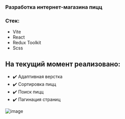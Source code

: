 ### Разработка интернет-магазина пицц

### Стек:
* Vite
* React
* Redux Toolkit
* Scss

## На текущий момент реализовано:

* :heavy_check_mark: Адаптивная верстка
* :heavy_check_mark: Сортировка пицц
* :heavy_check_mark: Поиск пицц
* :heavy_check_mark: Пагинация страниц

![image](https://user-images.githubusercontent.com/35453616/213939086-2e0a8d24-18bc-466f-b1fb-bdb279d888a5.png)
